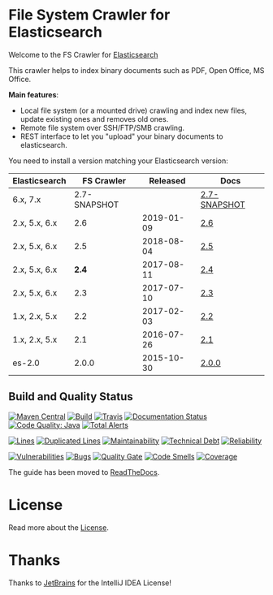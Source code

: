 # File System Crawler for Elasticsearch

Welcome to the FS Crawler for [Elasticsearch](https://elastic.co/)

This crawler helps to index binary documents such as PDF, Open Office, MS Office.

**Main features**:

* Local file system (or a mounted drive) crawling and index new files, update existing ones and removes old ones.
* Remote file system over SSH/FTP/SMB crawling.
* REST interface to let you "upload" your binary documents to elasticsearch.

You need to install a version matching your Elasticsearch version:

|    Elasticsearch   |  FS Crawler | Released |                                       Docs                                   |
|--------------------|-------------|----------|------------------------------------------------------------------------------|
| 6.x, 7.x           | 2.7-SNAPSHOT|          |[2.7-SNAPSHOT](https://fscrawler.readthedocs.io/en/latest/)                   |
| 2.x, 5.x, 6.x      | 2.6         |2019-01-09|[2.6](https://fscrawler.readthedocs.io/en/fscrawler-2.6)                      |
| 2.x, 5.x, 6.x      | 2.5         |2018-08-04|[2.5](https://fscrawler.readthedocs.io/en/fscrawler-2.5)                      |
| 2.x, 5.x, 6.x      | **2.4**     |2017-08-11|[2.4](https://github.com/dadoonet/fscrawler/blob/fscrawler-2.4/README.md)     |
| 2.x, 5.x, 6.x      | 2.3         |2017-07-10|[2.3](https://github.com/dadoonet/fscrawler/blob/fscrawler-2.3/README.md)     |
| 1.x, 2.x, 5.x      | 2.2         |2017-02-03|[2.2](https://github.com/dadoonet/fscrawler/blob/fscrawler-2.2/README.md)     |
| 1.x, 2.x, 5.x      | 2.1         |2016-07-26|[2.1](https://github.com/dadoonet/fscrawler/blob/fscrawler-2.1/README.md)     |
|    es-2.0          | 2.0.0       |2015-10-30|[2.0.0](https://github.com/dadoonet/fscrawler/blob/fscrawler-2.0.0/README.md) |

## Build and Quality Status

[![Maven Central](https://maven-badges.herokuapp.com/maven-central/fr.pilato.elasticsearch.crawler/fscrawler-distribution/badge.svg?style=flat-square)](https://maven-badges.herokuapp.com/maven-central/fr.pilato.elasticsearch.crawler/fscrawler-distribution/)
[![Build](https://github.com/dadoonet/fscrawler/actions/workflows/maven.yml/badge.svg)](https://github.com/dadoonet/fscrawler/actions/workflows/maven.yml)
[![Travis](https://secure.travis-ci.org/dadoonet/fscrawler.png)](http://travis-ci.org/dadoonet/fscrawler)
[![Documentation Status](https://readthedocs.org/projects/fscrawler/badge/?version=latest)](https://fscrawler.readthedocs.io/en/latest/?badge=latest)
[![Code Quality: Java](https://img.shields.io/lgtm/grade/java/g/dadoonet/fscrawler.svg?logo=lgtm&logoWidth=18)](https://lgtm.com/projects/g/dadoonet/fscrawler/context:java)
[![Total Alerts](https://img.shields.io/lgtm/alerts/g/dadoonet/fscrawler.svg?logo=lgtm&logoWidth=18)](https://lgtm.com/projects/g/dadoonet/fscrawler/alerts)

[![Lines](https://sonarcloud.io/api/project_badges/measure?project=fr.pilato.elasticsearch.crawler:fscrawler-parent&metric=ncloc)](https://sonarcloud.io/project/issues?id=fr.pilato.elasticsearch.crawler%3Afscrawler-parent)
[![Duplicated Lines](https://sonarcloud.io/api/project_badges/measure?project=fr.pilato.elasticsearch.crawler:fscrawler-parent&metric=duplicated_lines_density)](https://sonarcloud.io/project/issues?id=fr.pilato.elasticsearch.crawler%3Afscrawler-parent)
[![Maintainability](https://sonarcloud.io/api/project_badges/measure?project=fr.pilato.elasticsearch.crawler:fscrawler-parent&metric=sqale_rating)](https://sonarcloud.io/project/issues?id=fr.pilato.elasticsearch.crawler%3Afscrawler-parent)
[![Technical Debt](https://sonarcloud.io/api/project_badges/measure?project=fr.pilato.elasticsearch.crawler:fscrawler-parent&metric=sqale_index)](https://sonarcloud.io/project/issues?id=fr.pilato.elasticsearch.crawler%3Afscrawler-parent)
[![Reliability](https://sonarcloud.io/api/project_badges/measure?project=fr.pilato.elasticsearch.crawler:fscrawler-parent&metric=reliability_rating)](https://sonarcloud.io/project/issues?id=fr.pilato.elasticsearch.crawler%3Afscrawler-parent)

[![Vulnerabilities](https://sonarcloud.io/api/project_badges/measure?project=fr.pilato.elasticsearch.crawler:fscrawler-parent&metric=vulnerabilities)](https://sonarcloud.io/project/issues?id=fr.pilato.elasticsearch.crawler%3Afscrawler-parent&resolved=false&types=VULNERABILITY)
[![Bugs](https://sonarcloud.io/api/project_badges/measure?project=fr.pilato.elasticsearch.crawler:fscrawler-parent&metric=bugs)](https://sonarcloud.io/project/issues?id=fr.pilato.elasticsearch.crawler%3Afscrawler-parent)
[![Quality Gate](https://sonarcloud.io/api/project_badges/measure?project=fr.pilato.elasticsearch.crawler:fscrawler-parent&metric=alert_status)](https://sonarcloud.io/project/issues?id=fr.pilato.elasticsearch.crawler%3Afscrawler-parent)
[![Code Smells](https://sonarcloud.io/api/project_badges/measure?project=fr.pilato.elasticsearch.crawler:fscrawler-parent&metric=code_smells)](https://sonarcloud.io/project/issues?id=fr.pilato.elasticsearch.crawler%3Afscrawler-parent)
[![Coverage](https://sonarcloud.io/api/project_badges/measure?project=fr.pilato.elasticsearch.crawler:fscrawler-parent&metric=coverage)](https://sonarcloud.io/project/issues?id=fr.pilato.elasticsearch.crawler%3Afscrawler-parent)

The guide has been moved to [ReadTheDocs](https://fscrawler.readthedocs.io/en/latest/).

# License

Read more about the [License](https://fscrawler.readthedocs.io/en/latest/index.html#license).

# Thanks

Thanks to [JetBrains](https://www.jetbrains.com/?from=FSCrawler) for the IntelliJ IDEA License!
